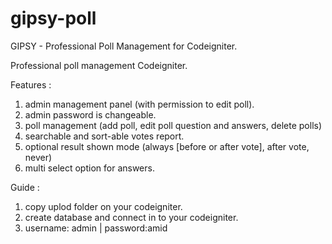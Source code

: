 gipsy-poll
==========

GIPSY - Professional Poll Management for Codeigniter.

Professional poll management Codeigniter.

Features :
1. admin management panel (with permission to edit poll).
2. admin password is changeable.
3. poll management (add poll, edit poll question and answers, delete polls)
4. searchable and sort-able votes report.
5. optional result shown mode (always [before or after vote], after vote, never)
6. multi select option for answers.

Guide : 
1. copy uplod folder on your codeigniter.
2. create database and connect in to your codeigniter.
3. username: admin | password:amid
